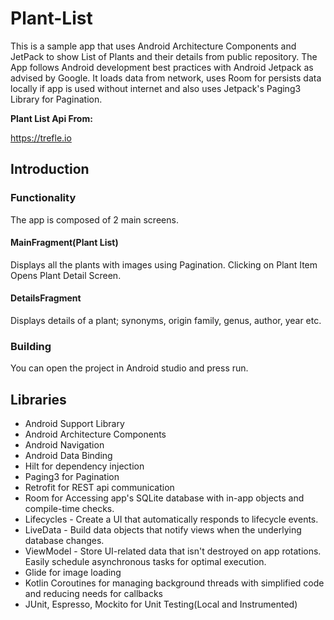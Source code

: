 # Plant-List
This is a sample app that uses Android Architecture Components and JetPack to show List of Plants and their details from public repository. The App follows Android development best practices with Android Jetpack as advised by Google. It loads data from network, uses Room for persists data locally if app is used without internet and also uses Jetpack's Paging3 Library for Pagination.

**Plant List Api From:**

https://trefle.io

## Introduction
### Functionality
The app is composed of 2 main screens.

#### MainFragment(Plant List)
Displays all the plants with images using Pagination. Clicking on Plant Item Opens Plant Detail Screen.


#### DetailsFragment
Displays details of a plant; synonyms, origin family, genus, author, year etc.


### Building
You can open the project in Android studio and press run.

## Libraries
- Android Support Library
- Android Architecture Components
- Android Navigation
- Android Data Binding
- Hilt for dependency injection
- Paging3 for Pagination
- Retrofit for REST api communication
- Room for Accessing app's SQLite database with in-app objects and compile-time checks.
- Lifecycles - Create a UI that automatically responds to lifecycle events.
- LiveData - Build data objects that notify views when the underlying database changes.
- ViewModel - Store UI-related data that isn't destroyed on app rotations. Easily schedule asynchronous tasks for optimal execution.
- Glide for image loading
- Kotlin Coroutines for managing background threads with simplified code and reducing needs for callbacks
- JUnit, Espresso, Mockito for Unit Testing(Local and Instrumented)
